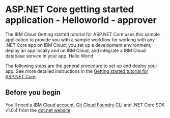 # ASP.NET Core getting started application - Helloworld - approver
The IBM Cloud Getting started tutorial for ASP.NET Core uses this sample application to provide you with a sample workflow for working with any .NET Core app on IBM Cloud; you set up a development environment, deploy an app locally and on IBM Cloud, and integrate a IBM Cloud database service in your app.
Hello World

The following steps are the general procedure to set up and deploy your app. See more detailed instructions in the [Getting started tutorial for ASP.NET Core](https://cloud.ibm.com/docs/runtimes/dotnet?topic=Dotnet-getting_started#getting_started).


## Before you begin

You'll need a [IBM Cloud account](https://console.ng.bluemix.net/registration/), [Git](https://git-scm.com/downloads) [Cloud Foundry CLI](https://github.com/cloudfoundry/cli#downloads) and .NET Core SDK v1.0.4 from the [dot.net website](https://www.microsoft.com/net/download/core)
